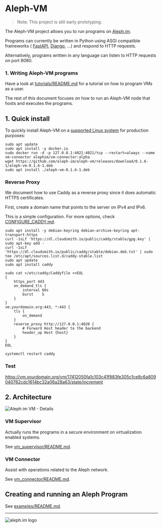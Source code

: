 # Aleph-VM

> Note: This project is still early prototyping.

The Aleph-VM project allows you to run programs on [Aleph.im](https://aleph.im/).

Programs can currently be written in Python using ASGI compatible frameworks (
[FastAPI](https://github.com/tiangolo/fastapi), 
[Django](https://docs.djangoproject.com/en/3.0/topics/async/),
...) and respond to HTTP requests. 

Alternatively, programs written in any language can listen to HTTP requests on port 8080.

### 1. Writing Aleph-VM programs

Have a look at [tutorials/README.md](tutorials/README.md) for a tutorial on how to program VMs
as a user.

The rest of this document focuses on how to run an Aleph-VM node that hosts and executes the programs. 

## 1. Quick install

To quickly install Aleph-VM on a [supported Linux system](./vm_supervisor/README.md#1-supported-platforms)
for production purposes:

```shell
sudo apt update
sudo apt install -y docker.io
sudo docker run -d -p 127.0.0.1:4021:4021/tcp --restart=always --name vm-connector alephim/vm-connector:alpha
wget https://github.com/aleph-im/aleph-vm/releases/download/0.1.6-1/aleph-vm-0.1.6-1.deb
sudo apt install ./aleph-vm-0.1.6-1.deb
```

### Reverse Proxy

We document how to use Caddy as a reverse proxy since it does automatic HTTPS certificates.

First, create a domain name that points to the server on IPv4 and IPv6.

This is a simple configuration. For more options, check [CONFIGURE_CADDY.md](CONFIGURE_CADDY.md).
```shell
sudo apt install -y debian-keyring debian-archive-keyring apt-transport-https
curl -1sLf 'https://dl.cloudsmith.io/public/caddy/stable/gpg.key' | sudo apt-key add -
curl -1sLf 'https://dl.cloudsmith.io/public/caddy/stable/debian.deb.txt' | sudo tee /etc/apt/sources.list.d/caddy-stable.list
sudo apt update
sudo apt install caddy

sudo cat >/etc/caddy/Caddyfile <<EOL
{
    https_port 443
    on_demand_tls {
        interval 60s
        burst    5
    }
}
vm.yourdomain.org:443, *:443 {
    tls {
        on_demand
    }
    reverse_proxy http://127.0.0.1:4020 {
        # Forward Host header to the backend
        header_up Host {host}
    }
} 
EOL

systemctl restart caddy
```

### Test

https://vm.yourdomain.org/vm/17412050fa1c103c41f983fe305c1ce8c6a809040762cdc1614bc32a06a28a63/state/increment

## 2. Architecture

![Aleph im VM - Details](https://user-images.githubusercontent.com/404665/127126908-3225a633-2c36-4129-8766-9810f2fcd7d6.png)

### VM Supervisor

Actually runs the programs in a secure environment on virtualization enabled systems. 

See [vm_supervisor/README.md](./vm_supervisor/README.md).

### VM Connector

Assist with operations related to the Aleph network.

See [vm_connector/README.md](./vm_connector/README.md).

## Creating and running an Aleph Program 

See [examples/README.md](./examples/README.md).

---

![aleph.im logo](https://aleph.im/assets/img/logo-wide.1832dbae.svg)
